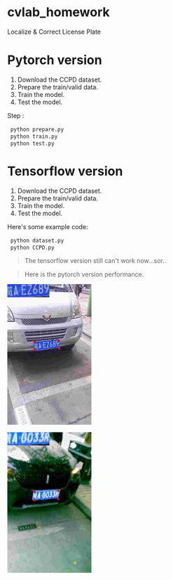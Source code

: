 # cvlab_homework
Localize &amp; Correct License Plate


    
    
 # Pytorch version
 
 1.   Download the CCPD dataset.
 2.   Prepare the train/valid data. 
 3.   Train the model.
 4.   Test the model.

 Step :
 
     python prepare.py
     python train.py
     python test.py
     
 
  # Tensorflow version
 
 1.   Download the CCPD dataset.
 2.   Prepare the train/valid data. 
 3.   Train the model.
 4.   Test the model.

 Here's some example code:
 
     python dataset.py
     python CCPD.py
     
> The tensorflow version still can't work now...sor..

> Here is the pytorch version performance.

![image](https://github.com/yuchunwang/cvlab_homework/blob/master/597_vis.jpg)

![image](https://github.com/yuchunwang/cvlab_homework/blob/master/596_vis.jpg)

     
